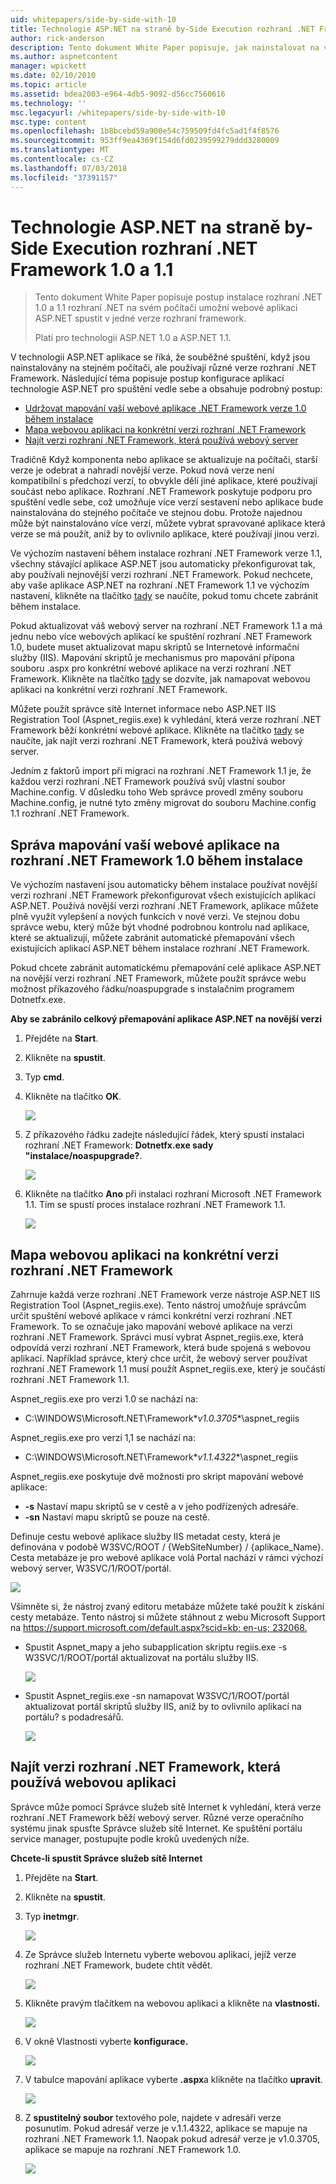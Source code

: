 ```yaml
---
uid: whitepapers/side-by-side-with-10
title: Technologie ASP.NET na straně by-Side Execution rozhraní .NET Framework 1.0 a 1.1 | Dokumentace Microsoftu
author: rick-anderson
description: Tento dokument White Paper popisuje, jak nainstalovat na váš počítač, umožní webové aplikaci ASP.NET spustit v jedné verze od .NET 1.0 a 1.1 rozhraní .NET...
ms.author: aspnetcontent
manager: wpickett
ms.date: 02/10/2010
ms.topic: article
ms.assetid: bdea2003-e964-4db5-9092-d56cc7560616
ms.technology: ''
msc.legacyurl: /whitepapers/side-by-side-with-10
msc.type: content
ms.openlocfilehash: 1b8bcebd59a900e54c759509fd4fc5ad1f4f8576
ms.sourcegitcommit: 953ff9ea4369f154d6fd0239599279ddd3280009
ms.translationtype: MT
ms.contentlocale: cs-CZ
ms.lasthandoff: 07/03/2018
ms.locfileid: "37391157"
---
```

<a name="aspnet-side-by-side-execution-of-net-framework-10-and-11"></a>Technologie ASP.NET na straně by-Side Execution rozhraní .NET Framework 1.0 a 1.1
====================
> Tento dokument White Paper popisuje postup instalace rozhraní .NET 1.0 a 1.1 rozhraní .NET na svém počítači umožní webové aplikaci ASP.NET spustit v jedné verze rozhraní framework.
> 
> Platí pro technologii ASP.NET 1.0 a ASP.NET 1.1.


V technologii ASP.NET aplikace se říká, že souběžné spuštění, když jsou nainstalovány na stejném počítači, ale používají různé verze rozhraní .NET Framework. Následující téma popisuje postup konfigurace aplikací technologie ASP.NET pro spuštění vedle sebe a obsahuje podrobný postup:

- [Udržovat mapování vaší webové aplikace .NET Framework verze 1.0 během instalace](#1)
- [Mapa webovou aplikaci na konkrétní verzi rozhraní .NET Framework](#2)
- [Najít verzi rozhraní .NET Framework, která používá webový server](#3)

Tradičně Když komponenta nebo aplikace se aktualizuje na počítači, starší verze je odebrat a nahradí novější verze. Pokud nová verze není kompatibilní s předchozí verzí, to obvykle dělí jiné aplikace, které používají součást nebo aplikace. Rozhraní .NET Framework poskytuje podporu pro spuštění vedle sebe, což umožňuje více verzí sestavení nebo aplikace bude nainstalována do stejného počítače ve stejnou dobu. Protože najednou může být nainstalováno více verzí, můžete vybrat spravované aplikace která verze se má použít, aniž by to ovlivnilo aplikace, které používají jinou verzi.

Ve výchozím nastavení během instalace rozhraní .NET Framework verze 1.1, všechny stávající aplikace ASP.NET jsou automaticky překonfigurovat tak, aby používali nejnovější verzi rozhraní .NET Framework. Pokud nechcete, aby vaše aplikace ASP.NET na rozhraní .NET Framework 1.1 ve výchozím nastavení, klikněte na tlačítko [tady](#1) se naučíte, pokud tomu chcete zabránit během instalace.

Pokud aktualizovat váš webový server na rozhraní .NET Framework 1.1 a má jednu nebo více webových aplikací ke spuštění rozhraní .NET Framework 1.0, budete muset aktualizovat mapu skriptů se Internetové informační služby (IIS). Mapování skriptů je mechanismus pro mapování přípona souboru .aspx pro konkrétní webové aplikace na verzi rozhraní .NET Framework. Klikněte na tlačítko [tady](#2) se dozvíte, jak namapovat webovou aplikaci na konkrétní verzi rozhraní .NET Framework.

Můžete použít správce sítě Internet informace nebo ASP.NET IIS Registration Tool (Aspnet\_regiis.exe) k vyhledání, která verze rozhraní .NET Framework běží konkrétní webové aplikace. Klikněte na tlačítko [tady](#3) se naučíte, jak najít verzi rozhraní .NET Framework, která používá webový server.

Jedním z faktorů import při migraci na rozhraní .NET Framework 1.1 je, že každou verzi rozhraní .NET Framework používá svůj vlastní soubor Machine.config. V důsledku toho Web správce provedl změny souboru Machine.config, je nutné tyto změny migrovat do souboru Machine.config 1.1 rozhraní .NET Framework.

<a id="1"></a>

## <a name="maintaining-your-web-applications-mapping-to-net-framework-10-during-installation"></a>Správa mapování vaší webové aplikace na rozhraní .NET Framework 1.0 během instalace

Ve výchozím nastavení jsou automaticky během instalace používat novější verzi rozhraní .NET Framework překonfigurovat všech existujících aplikací ASP.NET. Používá novější verzi rozhraní .NET Framework, aplikace můžete plně využít vylepšení a nových funkcích v nové verzi. Ve stejnou dobu správce webu, který může být vhodné podrobnou kontrolu nad aplikace, které se aktualizují, můžete zabránit automatické přemapování všech existujících aplikací ASP.NET během instalace rozhraní .NET Framework.

Pokud chcete zabránit automatickému přemapování celé aplikace ASP.NET na novější verzi rozhraní .NET Framework, můžete použít správce webu možnost příkazového řádku/noaspupgrade s instalačním programem Dotnetfx.exe.

**Aby se zabránilo celkový přemapování aplikace ASP.NET na novější verzi**

1. Přejděte na **Start**.
2. Klikněte na **spustit**.
3. Typ **cmd**.
4. Klikněte na tlačítko **OK**.  
  
    ![](side-by-side-with-10/_static/image1.gif)
5. Z příkazového řádku zadejte následující řádek, který spustí instalaci rozhraní .NET Framework: **Dotnetfx.exe sady "instalace/noaspupgrade?**.  
  
    ![](side-by-side-with-10/_static/image2.gif)
6. Klikněte na tlačítko **Ano** při instalaci rozhraní Microsoft .NET Framework 1.1. Tím se spustí proces instalace rozhraní .NET Framework 1.1.  
  
    ![](side-by-side-with-10/_static/image3.gif)

<a id="2"></a>

## <a name="map-a-web-application-to-a-specific-version-of-the-net-framework"></a>Mapa webovou aplikaci na konkrétní verzi rozhraní .NET Framework

Zahrnuje každá verze rozhraní .NET Framework verze nástroje ASP.NET IIS Registration Tool (Aspnet\_regiis.exe). Tento nástroj umožňuje správcům určit spuštění webové aplikace v rámci konkrétní verzi rozhraní .NET Framework. To se označuje jako mapování webové aplikace na verzi rozhraní .NET Framework. Správci musí vybrat Aspnet\_regiis.exe, která odpovídá verzi rozhraní .NET Framework, která bude spojená s webovou aplikací. Například správce, který chce určit, že webový server používat rozhraní .NET Framework 1.1 musí použít Aspnet\_regiis.exe, který je součástí rozhraní .NET Framework 1.1.

Aspnet\_regiis.exe pro verzi 1.0 se nachází na:

- C:\WINDOWS\Microsoft.NET\Framework\**v1.0.3705**\aspnet\_regiis

Aspnet\_regiis.exe pro verzi 1,1 se nachází na:

- C:\WINDOWS\Microsoft.NET\Framework\**v1.1.4322**\aspnet\_regiis

Aspnet\_regiis.exe poskytuje dvě možnosti pro skript mapování webové aplikace:

- **-s** Nastaví mapu skriptů se v cestě a v jeho podřízených adresáře.
- **-sn** Nastaví mapu skriptů se pouze na cestě.

Definuje cestu webové aplikace služby IIS metadat cesty, která je definována v podobě W3SVC/ROOT / {WebSiteNumber} / {aplikace\_Name}. Cesta metabáze je pro webové aplikace volá Portal nachází v rámci výchozí webový server, W3SVC/1/ROOT/portál.

![](side-by-side-with-10/_static/image4.gif)

Všimněte si, že nástroj zvaný editoru metabáze můžete také použít k získání cesty metabáze. Tento nástroj si můžete stáhnout z webu Microsoft Support na [ https://support.microsoft.com/default.aspx?scid=kb; en-us; 232068.](https://support.microsoft.com/default.aspx?scid=kb;en-us;232068)

- Spustit Aspnet\_mapy a jeho subapplication skriptu regiis.exe -s W3SVC/1/ROOT/portál aktualizovat na portálu služby IIS.  
  
    ![](side-by-side-with-10/_static/image5.gif)

- Spustit Aspnet\_regiis.exe -sn namapovat W3SVC/1/ROOT/portál aktualizovat portál skriptů služby IIS, aniž by to ovlivnilo aplikací na portálu? s podadresářů.  
  
    ![](side-by-side-with-10/_static/image6.gif)

<a id="3"></a>

## <a name="find-the-net-framework-version-that-a-web-application-is-using"></a>Najít verzi rozhraní .NET Framework, která používá webovou aplikaci

Správce může pomocí Správce služeb sítě Internet k vyhledání, která verze rozhraní .NET Framework běží webový server. Různé verze operačního systému jinak spusťte Správce služeb sítě Internet. Ke spuštění portálu service manager, postupujte podle kroků uvedených níže.

**Chcete-li spustit Správce služeb sítě Internet**

1. Přejděte na **Start**.
2. Klikněte na **spustit**.
3. Typ **inetmgr**.  
  
    ![](side-by-side-with-10/_static/image7.gif)
4. Ze Správce služeb Internetu vyberte webovou aplikaci, jejíž verze rozhraní .NET Framework, budete chtít vědět.  
  
    ![](side-by-side-with-10/_static/image8.gif)
5. Klikněte pravým tlačítkem na webovou aplikaci a klikněte na **vlastnosti.**  
  
    ![](side-by-side-with-10/_static/image9.gif)
6. V okně Vlastnosti vyberte **konfigurace.**  
  
    ![](side-by-side-with-10/_static/image10.gif)
7. V tabulce mapování aplikace vyberte **.aspx**a klikněte na tlačítko **upravit**.  
  
    ![](side-by-side-with-10/_static/image11.gif)
8. Z **spustitelný soubor** textového pole, najdete v adresáři verze posunutím. Pokud adresář verze je v.1.1.4322, aplikace se mapuje na rozhraní .NET Framework 1.1. Naopak pokud adresář verze je v1.0.3705, aplikace se mapuje na rozhraní .NET Framework 1.0.  
  
    ![](side-by-side-with-10/_static/image12.gif)
